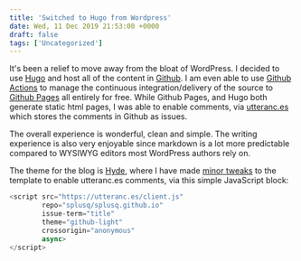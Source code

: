 ```yaml
---
title: 'Switched to Hugo from Wordpress'
date: Wed, 11 Dec 2019 21:53:00 +0000
draft: false
tags: ['Uncategorized']
---
```


It's been a relief to move away from the bloat of WordPress. I decided to use [Hugo](https://gohugo.io) and host all of the content in [Github](https://github.com/splusq/splusq.github.io). I am even able to use [Github Actions](https://github.com/features/actions) to manage the continuous integration/delivery of the source to [Github Pages](https://pages.github.com) all entirely for free. While Github Pages, and Hugo both generate static html pages, I was  able to enable comments, via [utteranc.es](https://utteranc.es) which stores the comments in Github as issues. 

The overall experience is wonderful, clean and simple. The writing experience is also very enjoyable since markdown is a lot more predictable compared to WYSIWYG editors most WordPress authors rely on. 

The theme for the blog is [Hyde](https://github.com/spf13/hyde/tree/master), where I have made [minor tweaks](https://github.com/splusq/splusq.github.io/blob/release/layouts/_default/single.html) to the template to enable utteranc.es comments, via this simple JavaScript block:

```javascript
<script src="https://utteranc.es/client.js"
        repo="splusq/splusq.github.io"
        issue-term="title"
        theme="github-light"
        crossorigin="anonymous"
        async>
</script>
```